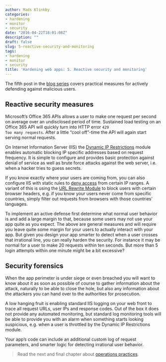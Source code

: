 ```yaml
---
author: Mads Klinkby
categories:
- hardening
- monitor
- security
date: "2016-04-22T18:01:08Z"
description: ""
draft: false
slug: 5-reactive-security-and-monitoring
tags:
- hardening
- monitor
- security
title: 'Hardening web apps: 5. Reactive security and monitoring'
---
```



The fifth post in the [blog series](/1-hardening-web-apps-introduction/) covers practical measures for actively defending against malicious users.

## Reactive security measures 

Microsoft’s Office 365 APIs allows a user to make one request per second on average over an undisclosed period of time. Sustained load testing on an Office 365 API will quickly turn into HTTP error <code>429 Too many requests</code>.  After a little “cool off”-time the API will again start serving normal requests.

On Internet Information Server (IIS) the [Dynamic IP Restrictions](https://www.iis.net/downloads/microsoft/dynamic-ip-restrictions) module enables automatic blocking IP specific addresses based on request frequency. It is simple to configure and provides basic protection against denial of service as well as brute force attacks against the web server, i.e. when a hacker tries to guess secrets. 

If you know exactly where your users are coming from, you can also configure IIS with static rules to [deny access]( https://technet.microsoft.com/en-us/library/cc733090(v=ws.10).aspx) from certain IP ranges. 
A variant of this is using the [URL Rewrite Module](https://www.iis.net/learn/extensions/url-rewrite-module/using-url-rewrite-module-20) to block users with certain browser headers, e.g. if you know your users never come from specific countries, simply filter out requests from browsers with those countries’ languages.

To implement an active defense first determine what normal user behavior is and add a large margin to that, because some users may not use your app quite as you expect. The above are general measures and will require you leave quite some margin for your users to actually interact with your app.
But given you design your app smarter to detect when a user crosses that irrational line, you can really harden the security. For instance it may be normal for a user to make 20 requests within ten seconds. But more than 5 login attempts within one minute might be a bit excessive?

## Security forensics

When the app perimeter is under siege or even breached you will want to know about it as soon as possible of course to gather information about the attack, naturally to be able to close the hole, but also any information about the attackers you can hand over to the authorities for prosecution.

A low hanging fruit is enabling standard IIS logging on your web front to trace all request URLs, user IPs and response codes. Out of the box it does not provide any automated monitoring, but standard log monitoring tools will be able to provide you with an alarm when something starts looking suspicious, e.g. when a user is throttled by the Dynamic IP Restrictions module.

Your app’s code can include an additional custom log of request parameters, and smarter logic for detecting irrational user behavior.

>Read the next and final chapter about [operations practices](/operations-practices-and-conclusion/).

